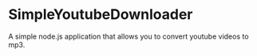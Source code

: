 # SimpleYoutubeDownloader
A simple node.js application that allows you to convert youtube videos to mp3.
